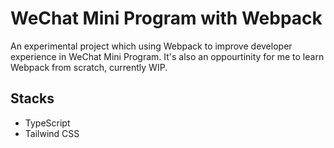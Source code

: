 # WeChat Mini Program with Webpack

An experimental project which using Webpack to improve developer experience in WeChat Mini Program. It's also an oppourtinity for me to learn Webpack from scratch, currently WIP.

## Stacks

- TypeScript
- Tailwind CSS

